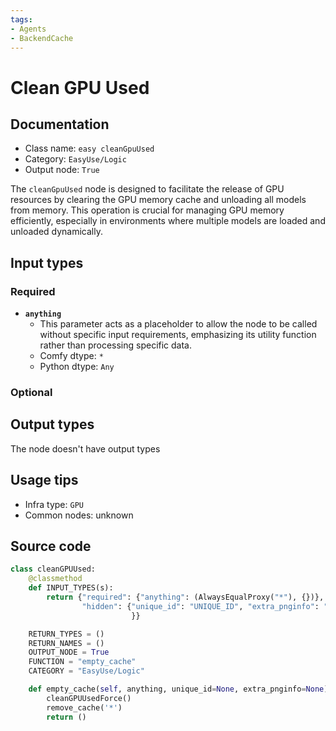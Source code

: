 ```yaml
---
tags:
- Agents
- BackendCache
---
```


# Clean GPU Used
## Documentation
- Class name: `easy cleanGpuUsed`
- Category: `EasyUse/Logic`
- Output node: `True`

The `cleanGpuUsed` node is designed to facilitate the release of GPU resources by clearing the GPU memory cache and unloading all models from memory. This operation is crucial for managing GPU memory efficiently, especially in environments where multiple models are loaded and unloaded dynamically.
## Input types
### Required
- **`anything`**
    - This parameter acts as a placeholder to allow the node to be called without specific input requirements, emphasizing its utility function rather than processing specific data.
    - Comfy dtype: `*`
    - Python dtype: `Any`
### Optional
## Output types
The node doesn't have output types
## Usage tips
- Infra type: `GPU`
- Common nodes: unknown


## Source code
```python
class cleanGPUUsed:
    @classmethod
    def INPUT_TYPES(s):
        return {"required": {"anything": (AlwaysEqualProxy("*"), {})}, "optional": {},
                "hidden": {"unique_id": "UNIQUE_ID", "extra_pnginfo": "EXTRA_PNGINFO",
                           }}

    RETURN_TYPES = ()
    RETURN_NAMES = ()
    OUTPUT_NODE = True
    FUNCTION = "empty_cache"
    CATEGORY = "EasyUse/Logic"

    def empty_cache(self, anything, unique_id=None, extra_pnginfo=None):
        cleanGPUUsedForce()
        remove_cache('*')
        return ()

```
